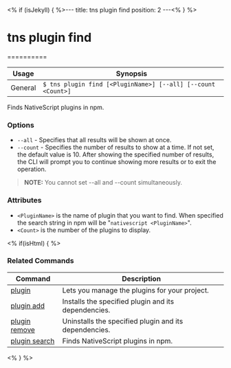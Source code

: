 <% if (isJekyll) { %>---
title: tns plugin find
position: 2
---<% } %>
# tns plugin find
==========

Usage | Synopsis
---|---
General | `$ tns plugin find [<PluginName>] [--all] [--count <Count>]`

Finds NativeScript plugins in npm.

### Options
* `--all` - Specifies that all results will be shown at once.
* `--count` - Specifies the number of results to show at a time. If not set, the default value is 10. After showing the specified number of results, the CLI will prompt you to continue showing more results or to exit the operation.

> **NOTE:** You cannot set --all and --count simultaneously.

### Attributes
* `<PluginName>` is the name of plugin that you want to find. When specified the search string in npm will be "`nativescript <PluginName>`".
* `<Count>` is the number of the plugins to display.

<% if(isHtml) { %>
### Related Commands

Command | Description
----------|----------
[plugin](plugin.html) | Lets you manage the plugins for your project.
[plugin add](plugin-add.html) | Installs the specified plugin and its dependencies.
[plugin remove](plugin-remove.html) | Uninstalls the specified plugin and its dependencies.
[plugin search](plugin-search.html) | Finds NativeScript plugins in npm.
<% } %>
